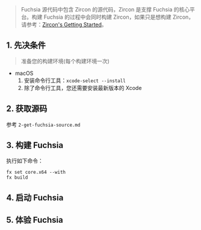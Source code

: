 
> Fuchsia 源代码中包含 Zircon 的源代码，Zircon 是支撑 Fuchsia 的核心平台。构建 Fuchsia 的过程中会同时构建 Zircon，如果只是想构建 Zircon，请参考：[Zircon's Getting Started](https://fuchsia.dev/zircon/docs/getting_started.md)。

## 1. 先决条件

> 准备您的构建环境(每个构建环境一次)

* macOS
    1. 安装命令行工具：`xcode-select --install`
    2. 除了命令行工具，您还需要安装最新版本的 Xcode

## 2. 获取源码

参考 `2-get-fuchsia-source.md`

## 3. 构建 Fuchsia

执行如下命令：

```
fx set core.x64 --with
fx build
```

## 4. 启动 Fuchsia



## 5. 体验 Fuchsia


